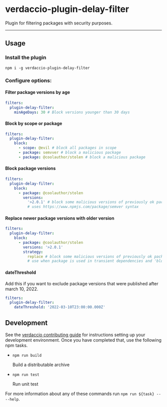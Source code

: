 # verdaccio-plugin-delay-filter

Plugin for filtering packages with security purposes.

---

## Usage

### Install the plugin

```shell
npm i -g verdaccio-plugin-delay-filter
```

### Configure options:

#### Filter package versions by age

```yaml
filters:
  plugin-delay-filter:
    minAgeDays: 30 # Block versions younger than 30 days
```

#### Block by scope or package

```yaml
filters:
  plugin-delay-filter:
    block:
      - scope: @evil # block all packages in scope
      - package: semvver # block a malicious package
      - package: @coolauthor/stolen # block a malicious package
```

#### Block package versions

```yaml
filters:
  plugin-delay-filter:
    block:
      - package: @coolauthor/stolen
        versions:
          '>2.0.1' # block some malicious versions of previously ok package
          # uses https://www.npmjs.com/package/semver syntax
```

#### Replace newer package versions with older version

```yaml
filters:
  plugin-delay-filter:
    block:
      - package: @coolauthor/stolen
        versions: '>2.0.1'
        strategy:
          replace # block some malicious versions of previously ok package, replacing them with older, correct versions
          # use when package is used in transient dependencies and 'block' breaks the installs
```

#### dateThreshold

Add this if you want to exclude package versions that were published after march 10, 2022.

```yaml
filters:
  plugin-delay-filter:
    dateThreshold: '2022-03-10T23:00:00.000Z'
```

## Development

See the [verdaccio contributing guide](https://github.com/verdaccio/verdaccio/blob/master/CONTRIBUTING.md) for instructions setting up your development environment.
Once you have completed that, use the following npm tasks.

- `npm run build`

  Build a distributable archive

- `npm run test`

  Run unit test

For more information about any of these commands run `npm run ${task} -- --help`.
